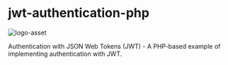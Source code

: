 # jwt-authentication-php
![logo-asset](https://user-images.githubusercontent.com/105173667/218319330-ae841618-83eb-4466-879f-fd52f8be45b3.svg)

Authentication with JSON Web Tokens (JWT) - A PHP-based example of implementing authentication with JWT.
